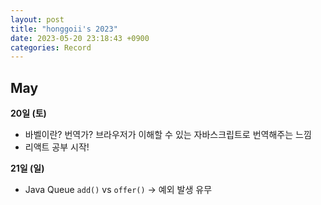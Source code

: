 ```yaml
---
layout: post
title: "honggoii's 2023"
date: 2023-05-20 23:18:43 +0900
categories: Record
---
```


## May

**20일 (토)**

- 바벨이란? 번역가? 브라우저가 이해할 수 있는 자바스크립트로 번역해주는 느낌
- 리액트 공부 시작!

**21일 (일)**

- Java Queue `add()` vs `offer()` -> 예외 발생 유무
